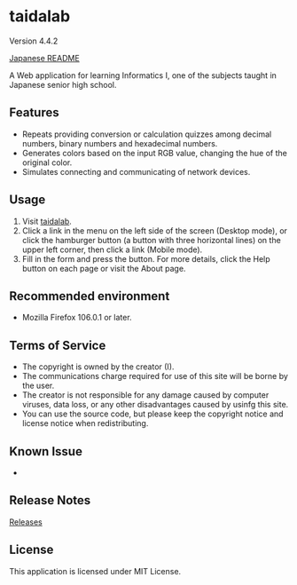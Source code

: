 # taidalab

Version 4.4.2

[Japanese README](README.ja.md)

A Web application for learning Informatics &#8544;, one of the subjects taught in Japanese senior high school.


## Features

- Repeats providing conversion or calculation quizzes among decimal numbers, binary numbers and hexadecimal numbers.
- Generates colors based on the input RGB value, changing the hue of the original color.
- Simulates connecting and communicating of network devices.


## Usage

1. Visit [taidalab](http://taidalog.html.xdomain.jp/).
1. Click a link in the menu on the left side of the screen (Desktop mode), or click the hamburger button (a button with three horizontal lines) on the upper left corner, then click a link (Mobile mode).
1. Fill in the form and press the button. For more details, click the Help button on each page or visit the About page.


## Recommended environment

- Mozilla Firefox 106.0.1 or later.


## Terms of Service

- The copyright is owned by the creator (I).
- The communications charge required for use of this site will be borne by the user.
- The creator is not responsible for any damage caused by computer viruses, data loss, or any other disadvantages caused by usinfg this site.
- You can use the source code, but please keep the copyright notice and license notice when redistributing.


## Known Issue

- 


## Release Notes

[Releases](https://github.com/taidalog/taidalab/releases)


## License

This application is licensed under MIT License.
